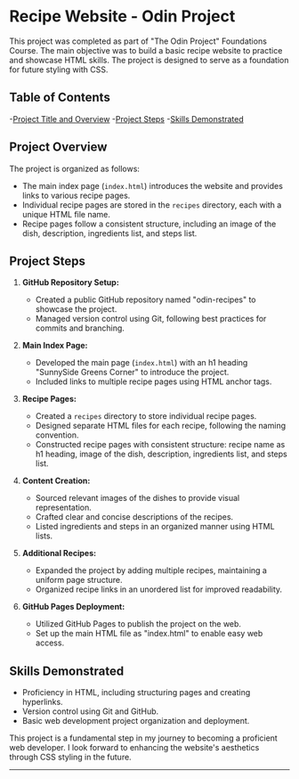 # Recipe Website - Odin Project

This project was completed as part of "The Odin Project" Foundations Course. The main objective was to build a basic recipe website to practice and showcase HTML skills. The project is designed to serve as a foundation for future styling with CSS.

## Table of Contents
-[Project Title and Overview](#project-title-and-overview)
   -[Project Steps](#project-steps)
   -[Skills Demonstrated](#skills-demonstrated)

## Project Overview

The project is organized as follows:

- The main index page (`index.html`) introduces the website and provides links to various recipe pages.
- Individual recipe pages are stored in the `recipes` directory, each with a unique HTML file name.
- Recipe pages follow a consistent structure, including an image of the dish, description, ingredients list, and steps list.

## Project Steps

1. **GitHub Repository Setup:**
   - Created a public GitHub repository named "odin-recipes" to showcase the project.
   - Managed version control using Git, following best practices for commits and branching.

2. **Main Index Page:**
   - Developed the main page (`index.html`) with an h1 heading "SunnySide Greens Corner" to introduce the project.
   - Included links to multiple recipe pages using HTML anchor tags.

3. **Recipe Pages:**
   - Created a `recipes` directory to store individual recipe pages.
   - Designed separate HTML files for each recipe, following the naming convention.
   - Constructed recipe pages with consistent structure: recipe name as h1 heading, image of the dish, description, ingredients list, and steps list.

4. **Content Creation:**
   - Sourced relevant images of the dishes to provide visual representation.
   - Crafted clear and concise descriptions of the recipes.
   - Listed ingredients and steps in an organized manner using HTML lists.

5. **Additional Recipes:**
   - Expanded the project by adding multiple recipes, maintaining a uniform page structure.
   - Organized recipe links in an unordered list for improved readability.

6. **GitHub Pages Deployment:**
   - Utilized GitHub Pages to publish the project on the web.
   - Set up the main HTML file as "index.html" to enable easy web access.
 

## Skills Demonstrated

- Proficiency in HTML, including structuring pages and creating hyperlinks.
- Version control using Git and GitHub.
- Basic web development project organization and deployment.

This project is a fundamental step in my journey to becoming a proficient web developer. I look forward to enhancing the website's aesthetics through CSS styling in the future.

---
